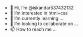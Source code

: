 - 👋 Hi, I’m @iskandar537432132
- 👀 I’m interested in html+css
- 🌱 I’m currently learning ...
- 💞️ I’m looking to collaborate on ...
- 📫 How to reach me ...

<!---
iskandar537432132/iskandar537432132 is a ✨ special ✨ repository because its `README.md` (this file) appears on your GitHub profile.
You can click the Preview link to take a look at your changes.
--->
